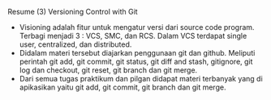 Resume 
(3) Versioning Control with Git

- Visioning adalah fitur untuk mengatur versi dari source code program. Terbagi menjadi 3 : VCS, SMC, dan RCS. Dalam VCS terdapat single user, centralized, dan distributed. 
- Didalam materi tersebut diajarkan penggunaan git dan github. Meliputi perintah git add, git commit, git status, git diff and stash, gitignore, git log dan checkout, git reset, git branch dan git merge. 
- Dari semua tugas praktikum dan pilgan didapat materi terbanyak yang di apikasikan yaitu git add, git commit, git branch dan git merge. 